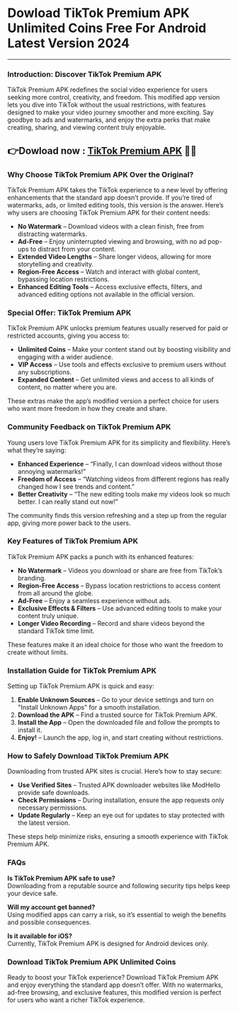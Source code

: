 # Dowload TikTok Premium APK Unlimited Coins Free For Android Latest Version 2024

---

### Introduction: Discover TikTok Premium APK

TikTok Premium APK redefines the social video experience for users seeking more control, creativity, and freedom. This modified app version lets you dive into TikTok without the usual restrictions, with features designed to make your video journey smoother and more exciting. Say goodbye to ads and watermarks, and enjoy the extra perks that make creating, sharing, and viewing content truly enjoyable.


## 👉Dowload now : [TikTok Premium APK](https://modhello.com/tiktok/) 👌🏻

### Why Choose TikTok Premium APK Over the Original?

TikTok Premium APK takes the TikTok experience to a new level by offering enhancements that the standard app doesn’t provide. If you’re tired of watermarks, ads, or limited editing tools, this version is the answer. Here’s why users are choosing TikTok Premium APK for their content needs:

- **No Watermark** – Download videos with a clean finish, free from distracting watermarks.
- **Ad-Free** – Enjoy uninterrupted viewing and browsing, with no ad pop-ups to distract from your content.
- **Extended Video Lengths** – Share longer videos, allowing for more storytelling and creativity.
- **Region-Free Access** – Watch and interact with global content, bypassing location restrictions.
- **Enhanced Editing Tools** – Access exclusive effects, filters, and advanced editing options not available in the official version.

### Special Offer: TikTok Premium APK

TikTok Premium APK unlocks premium features usually reserved for paid or restricted accounts, giving you access to:

- **Unlimited Coins** – Make your content stand out by boosting visibility and engaging with a wider audience.
- **VIP Access** – Use tools and effects exclusive to premium users without any subscriptions.
- **Expanded Content** – Get unlimited views and access to all kinds of content, no matter where you are.

These extras make the app’s modified version a perfect choice for users who want more freedom in how they create and share.

### Community Feedback on TikTok Premium APK

Young users love TikTok Premium APK for its simplicity and flexibility. Here’s what they’re saying:

- **Enhanced Experience** – “Finally, I can download videos without those annoying watermarks!”
- **Freedom of Access** – “Watching videos from different regions has really changed how I see trends and content.”
- **Better Creativity** – “The new editing tools make my videos look so much better. I can really stand out now!”

The community finds this version refreshing and a step up from the regular app, giving more power back to the users.

### Key Features of TikTok Premium APK

TikTok Premium APK packs a punch with its enhanced features:

- **No Watermark** – Videos you download or share are free from TikTok’s branding.
- **Region-Free Access** – Bypass location restrictions to access content from all around the globe.
- **Ad-Free** – Enjoy a seamless experience without ads.
- **Exclusive Effects & Filters** – Use advanced editing tools to make your content truly unique.
- **Longer Video Recording** – Record and share videos beyond the standard TikTok time limit.

These features make it an ideal choice for those who want the freedom to create without limits.

### Installation Guide for TikTok Premium APK

Setting up TikTok Premium APK is quick and easy:

1. **Enable Unknown Sources** – Go to your device settings and turn on "Install Unknown Apps" for a smooth installation.
2. **Download the APK** – Find a trusted source for TikTok Premium APK.
3. **Install the App** – Open the downloaded file and follow the prompts to install it.
4. **Enjoy!** – Launch the app, log in, and start creating without restrictions.

### How to Safely Download TikTok Premium APK

Downloading from trusted APK sites is crucial. Here’s how to stay secure:

- **Use Verified Sites** – Trusted APK downloader websites like ModHello provide safe downloads.
- **Check Permissions** – During installation, ensure the app requests only necessary permissions.
- **Update Regularly** – Keep an eye out for updates to stay protected with the latest version.

These steps help minimize risks, ensuring a smooth experience with TikTok Premium APK.

### FAQs

**Is TikTok Premium APK safe to use?**  
Downloading from a reputable source and following security tips helps keep your device safe.

**Will my account get banned?**  
Using modified apps can carry a risk, so it’s essential to weigh the benefits and possible consequences.

**Is it available for iOS?**  
Currently, TikTok Premium APK is designed for Android devices only.

### Download TikTok Premium APK Unlimited Coins

Ready to boost your TikTok experience? Download TikTok Premium APK and enjoy everything the standard app doesn’t offer. With no watermarks, ad-free browsing, and exclusive features, this modified version is perfect for users who want a richer TikTok experience.
